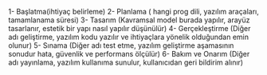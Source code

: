 1- Başlatma(ihtiyaç belirleme)
2- Planlama ( hangi prog dili, yazılım araçaları, tamamlanama süresi)
3- Tasarım (Kavramsal model burada yapılır, arayüz tasarlanır, estetik bir yapı nasıl yapılır düşünülür) 
4- Gerçekleştirme (Diğer adı geliştirme, yazılım kodu yazılır ve ihtiyaçlara yönelik olduğundan emin olunur)
5- Sınama (Diğer adı test etme, yazılım geliştirme aşamasının sonudur hata, güvenlik ve performans ölçülür)
6- Bakım ve Onarım (Diğer adı yayınlama, yazılım kullanıma sunulur, kullanıcıdan geri bildirim alınır)
